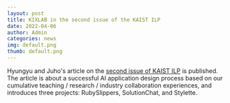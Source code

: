 ```yaml
---
layout: post
title: KIXLAB in the second issue of the KAIST ILP
date: 2022-04-06
author: Admin
categories: news
img: default.png
thumb: default.png
---
```


Hyungyu and Juho's article on the [second issue of KAIST ILP](https://ilp.kaist.ac.kr/ebook/220325/index.html) is published. The article is about a successful AI application design process based on our cumulative teaching / research / industry collaboration experiences, and introduces three projects: RubySlippers, SolutionChat, and Stylette.
